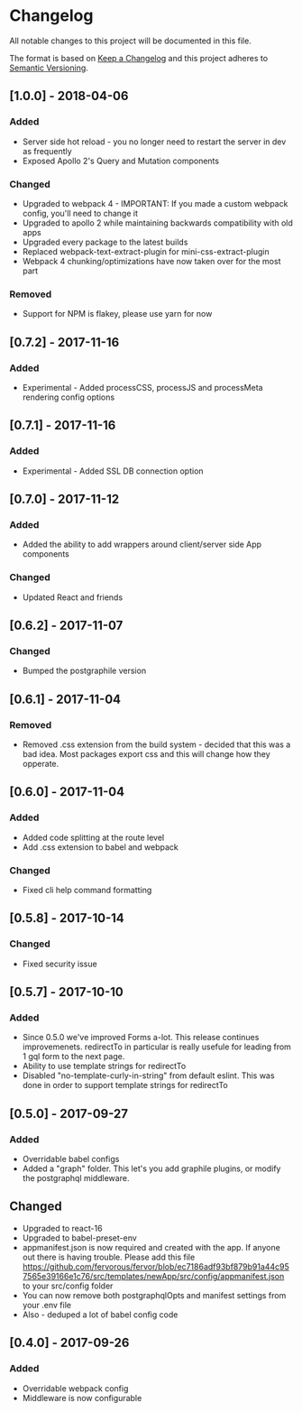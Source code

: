# Changelog
All notable changes to this project will be documented in this file.

The format is based on [Keep a Changelog](http://keepachangelog.com/en/1.0.0/)
and this project adheres to [Semantic Versioning](http://semver.org/spec/v2.0.0.html).

## [1.0.0] - 2018-04-06
### Added
- Server side hot reload - you no longer need to restart the server in dev as frequently
- Exposed Apollo 2's Query and Mutation components
### Changed
- Upgraded to webpack 4 - IMPORTANT: If you made a custom webpack config, you'll need to change it
- Upgraded to apollo 2 while maintaining backwards compatibility with old apps
- Upgraded every package to the latest builds
- Replaced webpack-text-extract-plugin for mini-css-extract-plugin
- Webpack 4 chunking/optimizations have now taken over for the most part
### Removed
- Support for NPM is flakey, please use yarn for now

## [0.7.2] - 2017-11-16
### Added
- Experimental - Added processCSS, processJS and processMeta rendering config options

## [0.7.1] - 2017-11-16
### Added
- Experimental - Added SSL DB connection option

## [0.7.0] - 2017-11-12
### Added
- Added the ability to add wrappers around client/server side App components

### Changed
- Updated React and friends

## [0.6.2] - 2017-11-07
### Changed
- Bumped the postgraphile version

## [0.6.1] - 2017-11-04
### Removed
- Removed .css extension from the build system - decided that this was a bad idea. Most packages export css and this will change how they opperate.

## [0.6.0] - 2017-11-04
### Added
- Added code splitting at the route level
- Add .css extension to babel and webpack

### Changed
- Fixed cli help command formatting

## [0.5.8] - 2017-10-14
### Changed
- Fixed security issue

## [0.5.7] - 2017-10-10
### Added
- Since 0.5.0 we've improved Forms a-lot. This release continues improvemenets. redirectTo in particular is really usefule for leading from 1 gql form to the next page.
- Ability to use template strings for redirectTo
- Disabled "no-template-curly-in-string" from default eslint. This was done in order to support template strings for redirectTo

## [0.5.0] - 2017-09-27
### Added
- Overridable babel configs
- Added a "graph" folder. This let's you add graphile plugins, or modify the postgraphql middleware.

## Changed
- Upgraded to react-16
- Upgraded to babel-preset-env
- appmanifest.json is now required and created with the app. If anyone out there is having trouble. Please add this file https://github.com/fervorous/fervor/blob/ec7186adf93bf879b91a44c957565e39166e1c76/src/templates/newApp/src/config/appmanifest.json to your src/config folder
- You can now remove both postgraphqlOpts and manifest settings from your .env file
- Also - deduped a lot of babel config code

## [0.4.0] - 2017-09-26
### Added
- Overridable webpack config
- Middleware is now configurable
